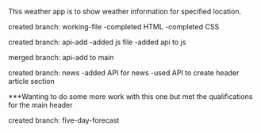 This weather app is to show weather information for specified location.

created branch: working-file
-completed HTML
-completed CSS

created branch: api-add
-added js file
-added api to js

merged branch: api-add to main

created branch: news
-added API for news
-used API to create header article section

\*\*\*Wanting to do some more work with this one but met the qualifications for the main header

created branch: five-day-forecast
